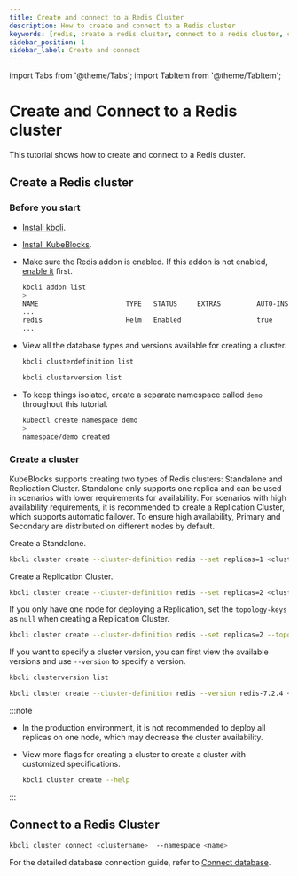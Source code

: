 ```yaml
---
title: Create and connect to a Redis Cluster
description: How to create and connect to a Redis cluster
keywords: [redis, create a redis cluster, connect to a redis cluster, cluster, redis sentinel]
sidebar_position: 1
sidebar_label: Create and connect
---
```


import Tabs from '@theme/Tabs';
import TabItem from '@theme/TabItem';

# Create and Connect to a Redis cluster

This tutorial shows how to create and connect to a Redis cluster.

## Create a Redis cluster

### Before you start

* [Install kbcli](./../../installation/install-with-kbcli/install-kbcli.md).
* [Install KubeBlocks](./../../installation/install-with-kbcli/install-kubeblocks-with-kbcli.md).
* Make sure the Redis addon is enabled. If this addon is not enabled, [enable it](./../../overview/supported-addons.md#use-addons) first.

  ```bash
  kbcli addon list
  >
  NAME                      TYPE   STATUS     EXTRAS         AUTO-INSTALL   INSTALLABLE-SELECTOR
  ...
  redis                     Helm   Enabled                   true
  ...
  ```

* View all the database types and versions available for creating a cluster.

  ```bash
  kbcli clusterdefinition list

  kbcli clusterversion list
  ```

* To keep things isolated, create a separate namespace called `demo` throughout this tutorial.

  ```bash
  kubectl create namespace demo
  >
  namespace/demo created
  ```

### Create a cluster

KubeBlocks supports creating two types of Redis clusters: Standalone and Replication Cluster. Standalone only supports one replica and can be used in scenarios with lower requirements for availability. For scenarios with high availability requirements, it is recommended to create a Replication Cluster, which supports automatic failover. To ensure high availability, Primary and Secondary are distributed on different nodes by default.

Create a Standalone.

```bash
kbcli cluster create --cluster-definition redis --set replicas=1 <clustername>
```

Create a Replication Cluster.

```bash
kbcli cluster create --cluster-definition redis --set replicas=2 <clustername>
```

If you only have one node for deploying a Replication, set the `topology-keys` as `null` when creating a Replication Cluster.

```bash
kbcli cluster create --cluster-definition redis --set replicas=2 --topology-keys null <clustername>
```

If you want to specify a cluster version, you can first view the available versions and use `--version` to specify a version.

```bash
kbcli clusterversion list

kbcli cluster create --cluster-definition redis --version redis-7.2.4 <clustername>
```

:::note

* In the production environment, it is not recommended to deploy all replicas on one node, which may decrease the cluster availability.
* View more flags for creating a cluster to create a cluster with customized specifications.

  ```bash
  kbcli cluster create --help
  ```

:::

## Connect to a Redis Cluster

```bash
kbcli cluster connect <clustername>  --namespace <name>
```

For the detailed database connection guide, refer to [Connect database](./../../connect_database/overview-of-database-connection.md).
